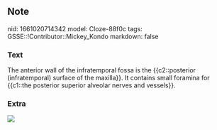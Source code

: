 ## Note
nid: 1661020714342
model: Cloze-88f0c
tags: GSSE::!Contributor::Mickey_Kondo
markdown: false

### Text
The anterior wall of the infratemporal fossa is the {{c2::posterior (infratemporal) surface of the maxilla}}. It contains small foramina for {{c1::the posterior superior alveolar nerves and vessels}}.

### Extra
<img src="O0bee.jl.wTD2rzndSjdKQ.jpg">
